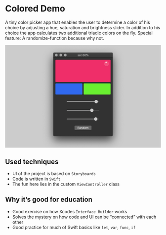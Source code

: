# Colored Demo

A tiny color picker app that enables the user to determine a color of his choice by adjusting a hue, saturation and brightness slider. In addition to his choice the app calculates two additional triadic colors on the fly. Special feature: A randomize-function because why not.

![](colored-demo-preview.png)

## Used techniques
* UI of the project is based on `Storyboards`
* Code is written in `Swift`
* The fun here lies in the custom `ViewController` class

## Why it’s good for education
* Good exercise on how Xcodes `Interface Builder` works
* Solves the mystery on how code and UI can be “connected” with each other
* Good practice for much of Swift basics like `let`, `var`, `func`, `if`
